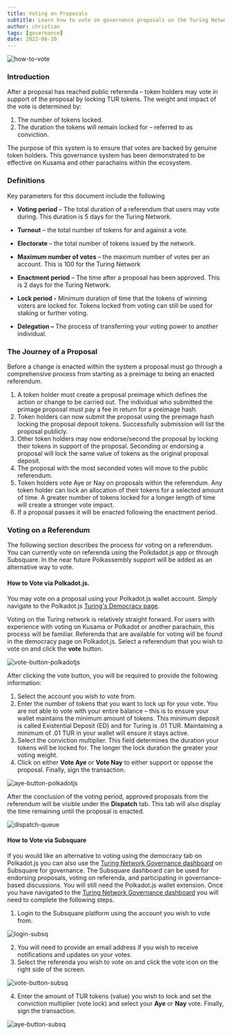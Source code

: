 ```yaml
---
title: Voting on Proposals
subtitle: Learn how to vote on governance proposals on the Turing Network
author: christian
tags: [governance]
date: 2022-06-30
---
```


![how-to-vote](../../assets/img/governance/how-to-vote.jpg)

### Introduction

After a proposal has reached public referenda – token holders may vote in support of the proposal by locking TUR tokens. The weight and impact of the vote is determined by:

1.  The number of tokens locked.
2.  The duration the tokens will remain locked for – referred to as conviction.

The purpose of this system is to ensure that votes are backed by genuine token holders. This governance system has been demonstrated to be effective on Kusama and other parachains within the ecosystem.

### Definitions

Key parameters for this document include the following

-   **Voting period** – The total duration of a referendum that users may vote during. This duration is 5 days for the Turing Network.

-   **Turnout** – the total number of tokens for and against a vote.

-   **Electorate** – the total number of tokens issued by the network.

-   **Maximum number of votes** – the maximum number of votes per an account. This is 100 for the Turing Network

-   **Enactment period** – The time after a proposal has been approved. This is 2 days for the Turing Network.

-   **Lock period -** Minimum duration of time that the tokens of winning voters are locked for. Tokens locked from voting can still be used for staking or further voting.

-   **Delegation –** The process of transferring your voting power to another individual.

### The Journey of a Proposal

Before a change is enacted within the system a proposal must go through a comprehensive process from starting as a preimage to being an enacted referendum.

1.  A token holder must create a proposal preimage which defines the action or change to be carried out. The individual who submitted the primage proposal must pay a fee in return for a preimage hash.
2.  Token holders can now submit the proposal using the preimage hash locking the proposal deposit tokens. Successfully submission will list the proposal publicly.
3.  Other token holders may now endorse/second the proposal by locking their tokens in support of the proposal. Seconding or endorsing a proposal will lock the same value of tokens as the original proposal deposit.
4.  The proposal with the most seconded votes will move to the public referendum.
5.  Token holders vote Aye or Nay on proposals within the referendum. Any token holder can lock an allocation of their tokens for a selected amount of time. A greater number of tokens locked for a longer length of time will create a stronger vote impact.
6.  If a proposal passes it will be enacted following the enactment period.

### Voting on a Referendum

The following section describes the process for voting on a referendum. You can currently vote on referenda using the Polkdadot.js app or through Subsquare.  In the near future Polkassembly support will be added as an alternative way to vote.

#### How to Vote via Polkadot.js.

You may vote on a proposal using your Polkadot.js wallet account. Simply navigate to the Polkadot.js [Turing's Democracy page](https://polkadot.js.org/apps/?rpc=wss%3A%2F%2Frpc.turing.oak.tech#/democracy).

Voting on the Turing network is relatively straight forward. For users with experience with voting on Kusama or Polkadot or another parachain, this process will be familiar. Referenda that are available for voting will be found in the democracy page on Polkadot.js. Select a referendum that you wish to vote on and click the **vote** button.

![vote-button-polkadotjs](../../assets/img/governance/vote-button-polkadotjs.png)

After clicking the vote button, you will be required to provide the following information:

1.  Select the account you wish to vote from.
2.  Enter the number of tokens that you want to lock up for your vote. You are not able to vote with your entire balance – this is to ensure your wallet maintains the minimum amount of tokens. This minimum deposit is called Existential Deposit (ED) and for Turing is .01 TUR.  Maintaining a minimum of .01 TUR in your wallet will ensure it stays active.
3.  Select the conviction multiplier. This field determines the duration your tokens will be locked for. The longer the lock duration the greater your voting weight.
4.  Click on either **Vote Aye** or **Vote Nay** to either support or oppose the proposal. Finally, sign the transaction.

![aye-button-polkadotjs](../../assets/img/governance/aye-button-polkadotjs.png)

After the conclusion of the voting period, approved proposals from the referendum will be visible under the **Dispatch** tab. This tab will also display the time remaining until the proposal is enacted.

![dispatch-queue](../../assets/img/governance/dispatch-queue.png)

#### How to Vote via Subsquare

If you would like an alternative to voting using the democracy tab on Polkadot.js you can also use the [Turing Network Governance dashboard](https://turing.subsquare.io/) on Subsquare for governance. The Subsquare dashboard can be used for endorsing proposals, voting on referenda, and participating in governance-based discussions. You will still need the Polkadot.js wallet extension. Once you have navigated to the [Turing Network Governance dashboard](https://turing.subsquare.io/) you will need to complete the following steps.

1.  Login to the Subsquare platform using the account you wish to vote from.

![login-subsq](../../assets/img/governance/login-subsq.png)

2.  You will need to provide an email address if you wish to receive notifications and updates on your votes.
3.  Select the referenda you wish to vote on and click the vote icon on the right side of the screen.

![vote-button-subsq](../../assets/img/governance/vote-button-subsq.png)

4.  Enter the amount of TUR tokens (value) you wish to lock and set the conviction multiplier (vote lock) and select your **Aye** or **Nay** vote. Finally, sign the transaction.

![aye-button-subsq](../../assets/img/governance/aye-button-subsq.png)